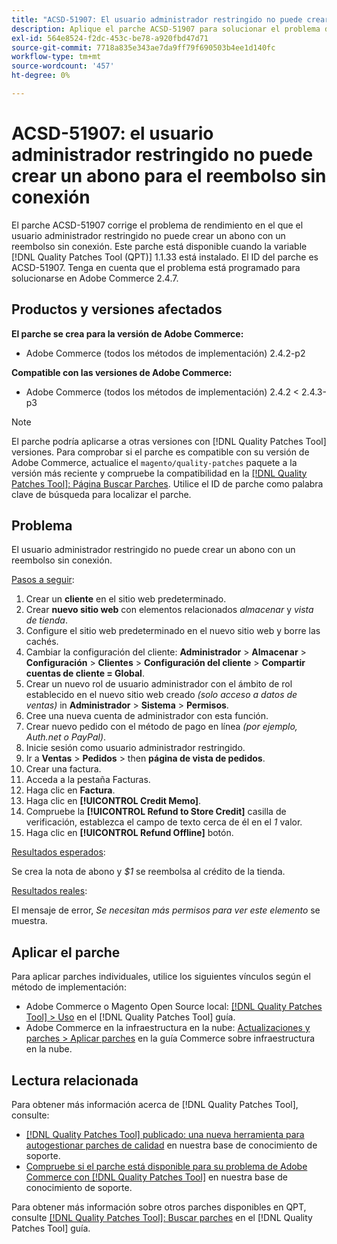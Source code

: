 ```yaml
---
title: "ACSD-51907: El usuario administrador restringido no puede crear un abono para el reembolso sin conexión"
description: Aplique el parche ACSD-51907 para solucionar el problema de Adobe Commerce en el que el usuario administrador restringido no puede crear un abono con un reembolso sin conexión.
exl-id: 564e8524-f2dc-453c-be78-a920fbd47d71
source-git-commit: 7718a835e343ae7da9ff79f690503b4ee1d140fc
workflow-type: tm+mt
source-wordcount: '457'
ht-degree: 0%

---
```


# ACSD-51907: el usuario administrador restringido no puede crear un abono para el reembolso sin conexión

El parche ACSD-51907 corrige el problema de rendimiento en el que el usuario administrador restringido no puede crear un abono con un reembolso sin conexión. Este parche está disponible cuando la variable [!DNL Quality Patches Tool (QPT)] 1.1.33 está instalado. El ID del parche es ACSD-51907. Tenga en cuenta que el problema está programado para solucionarse en Adobe Commerce 2.4.7.

## Productos y versiones afectados

**El parche se crea para la versión de Adobe Commerce:**

* Adobe Commerce (todos los métodos de implementación) 2.4.2-p2

**Compatible con las versiones de Adobe Commerce:**

* Adobe Commerce (todos los métodos de implementación) 2.4.2 &lt; 2.4.3-p3

>[!NOTE]
>
>El parche podría aplicarse a otras versiones con [!DNL Quality Patches Tool] versiones. Para comprobar si el parche es compatible con su versión de Adobe Commerce, actualice el `magento/quality-patches` paquete a la versión más reciente y compruebe la compatibilidad en la [[!DNL Quality Patches Tool]: Página Buscar Parches](https://experienceleague.adobe.com/tools/commerce-quality-patches/index.html). Utilice el ID de parche como palabra clave de búsqueda para localizar el parche.

## Problema

El usuario administrador restringido no puede crear un abono con un reembolso sin conexión.

<u>Pasos a seguir</u>:

1. Crear un **cliente** en el sitio web predeterminado.
1. Crear **nuevo sitio web** con elementos relacionados *almacenar* y *vista de tienda*.
1. Configure el sitio web predeterminado en el nuevo sitio web y borre las cachés.
1. Cambiar la configuración del cliente: **Administrador** > **Almacenar** > **Configuración** > **Clientes** > **Configuración del cliente** > **Compartir cuentas de cliente = Global**.
1. Crear un nuevo rol de usuario administrador con el ámbito de rol establecido en el nuevo sitio web creado *(solo acceso a datos de ventas)* in **Administrador** > **Sistema** > **Permisos**.
1. Cree una nueva cuenta de administrador con esta función.
1. Crear nuevo pedido con el método de pago en línea *(por ejemplo, Auth.net o PayPal)*.
1. Inicie sesión como usuario administrador restringido.
1. Ir a **Ventas** > **Pedidos** > then **página de vista de pedidos**.
1. Crear una factura.
1. Acceda a la pestaña Facturas.
1. Haga clic en **Factura**.
1. Haga clic en **[!UICONTROL Credit Memo]**.
1. Compruebe la **[!UICONTROL Refund to Store Credit]** casilla de verificación, establezca el campo de texto cerca de él en el *1* valor.
1. Haga clic en **[!UICONTROL Refund Offline]** botón.

<u>Resultados esperados</u>:

Se crea la nota de abono y *$1* se reembolsa al crédito de la tienda.

<u>Resultados reales</u>:

El mensaje de error, *Se necesitan más permisos para ver este elemento* se muestra.

## Aplicar el parche

Para aplicar parches individuales, utilice los siguientes vínculos según el método de implementación:

* Adobe Commerce o Magento Open Source local: [[!DNL Quality Patches Tool] > Uso](https://experienceleague.adobe.com/docs/commerce-operations/tools/quality-patches-tool/usage.html) en el [!DNL Quality Patches Tool] guía.
* Adobe Commerce en la infraestructura en la nube: [Actualizaciones y parches > Aplicar parches](https://experienceleague.adobe.com/docs/commerce-cloud-service/user-guide/develop/upgrade/apply-patches.html) en la guía Commerce sobre infraestructura en la nube.

## Lectura relacionada

Para obtener más información acerca de [!DNL Quality Patches Tool], consulte:

* [[!DNL Quality Patches Tool] publicado: una nueva herramienta para autogestionar parches de calidad](/help/announcements/adobe-commerce-announcements/magento-quality-patches-released-new-tool-to-self-serve-quality-patches.md) en nuestra base de conocimiento de soporte.
* [Compruebe si el parche está disponible para su problema de Adobe Commerce con [!DNL Quality Patches Tool]](/help/support-tools/patches-available-in-qpt-tool/check-patch-for-magento-issue-with-magento-quality-patches.md) en nuestra base de conocimiento de soporte.

Para obtener más información sobre otros parches disponibles en QPT, consulte [[!DNL Quality Patches Tool]: Buscar parches](https://experienceleague.adobe.com/tools/commerce-quality-patches/index.html) en el [!DNL Quality Patches Tool] guía.
